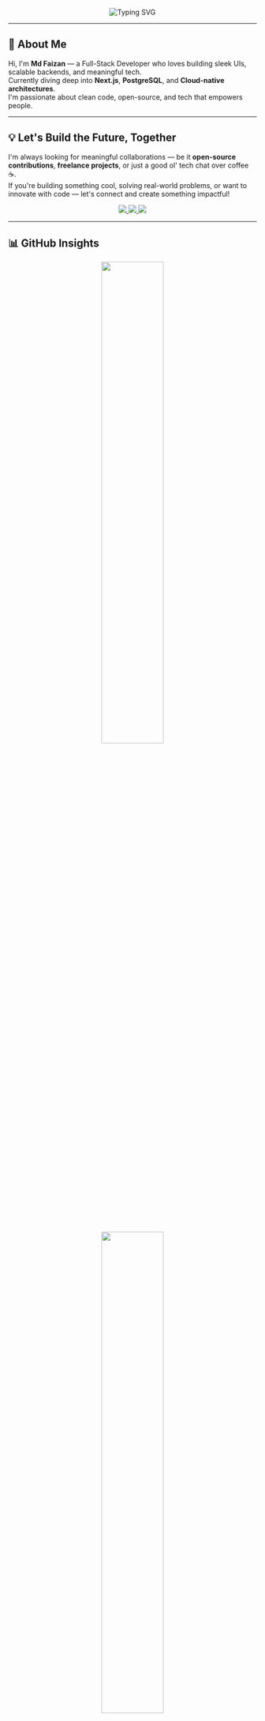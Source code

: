 <p align="center">
  <img src="https://readme-typing-svg.herokuapp.com?font=Fira+Code&size=24&pause=1000&color=00F7FF&center=true&vCenter=true&width=435&lines=Hi+%F0%9F%91%8B+I'm+Md+Faizan;Full-Stack+Developer+%26+Tech+Explorer;Lover+of+Clean+Code+%26+Open+Source" alt="Typing SVG" />
</p>


---

## 👋 About Me

Hi, I'm **Md Faizan** — a Full-Stack Developer who loves building sleek UIs, scalable backends, and meaningful tech.  
Currently diving deep into **Next.js**, **PostgreSQL**, and **Cloud-native architectures**.  
I'm passionate about clean code, open-source, and tech that empowers people.

---

## 💡 Let's Build the Future, Together

I'm always looking for meaningful collaborations — be it **open-source contributions**, **freelance projects**, or just a good ol' tech chat over coffee ☕.  
If you're building something cool, solving real-world problems, or want to innovate with code — let's connect and create something impactful!

<p align="center">
  <a href="https://www.linkedin.com/in/faizanwebd/" target="_blank">
    <img src="https://img.shields.io/badge/LinkedIn-%230A66C2.svg?&style=for-the-badge&logo=linkedin&logoColor=white" />
  </a>
  <a href="https://github.com/faizanwebd" target="_blank">
    <img src="https://img.shields.io/badge/GitHub-%2312100E.svg?&style=for-the-badge&logo=github&logoColor=white" />
  </a>
  <a href="mailto:mdfaizan1328@gmail.com">
    <img src="https://img.shields.io/badge/Gmail-%23D14836.svg?&style=for-the-badge&logo=gmail&logoColor=white" />
  </a>
</p>

---

## 📊 GitHub Insights

<p align="center">
  <img src="https://github-readme-stats.vercel.app/api?username=faizanwebd&show_icons=true&hide_title=true&count_private=true&theme=radical" width="50%" />
</p>
<p align="center">
  <img src="https://github-readme-streak-stats.herokuapp.com/?user=faizanwebd&theme=radical" width="50%" />
</p>

---

## 🛠️ Featured Open-Source & Side Projects

I contribute to tools that empower developers and communities.  
Check out some of my active repositories — bug fixes, docs, features, or reviews... all contributions are welcome!

🚀 [View All Repositories](https://github.com/faizanwebd?tab=repositories)


